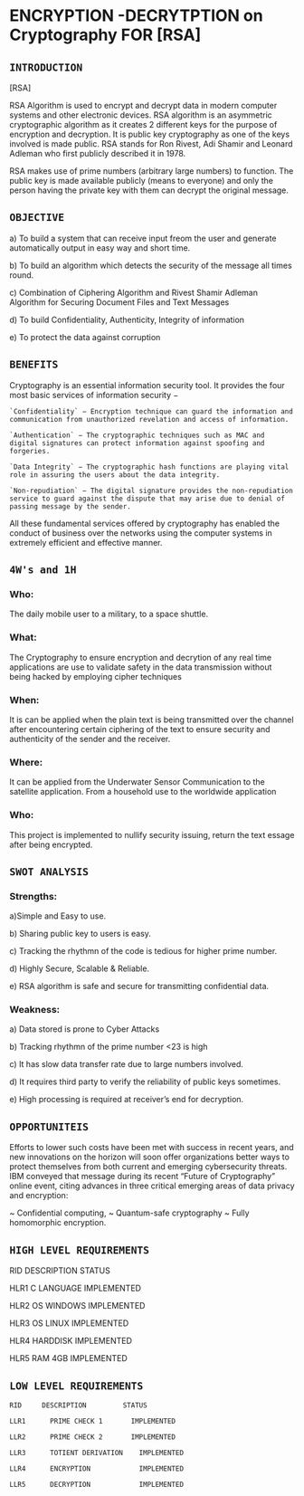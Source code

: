 # **ENCRYPTION -DECRYTPTION on Cryptography FOR [RSA]**

## **`INTRODUCTION`**

[RSA]

  RSA Algorithm is used to encrypt and decrypt data in modern computer systems and other electronic devices. RSA algorithm is an asymmetric cryptographic algorithm as it creates 2 different keys for the purpose of encryption and decryption. It is public key cryptography as one of the keys involved is made public. RSA stands for Ron Rivest, Adi Shamir and Leonard Adleman who first publicly described it in 1978.

  RSA makes use of prime numbers (arbitrary large numbers) to function. The public key is made available publicly (means to everyone) and only the person having the private key with them can decrypt the original message.

## **`OBJECTIVE`**

a) To build a system that can receive input freom the user and generate automatically output in easy way and short time.

b) To build an algorithm which detects the security of the message all times round. 

c) Combination of Ciphering Algorithm and Rivest Shamir Adleman Algorithm for Securing Document Files and Text Messages

d) To build Confidentiality, Authenticity, Integrity of information

e) To protect the data against corruption

## **`BENEFITS`**

Cryptography is an essential information security tool. It provides the four most basic services of information security −

    `Confidentiality` − Encryption technique can guard the information and communication from unauthorized revelation and access of information.

    `Authentication` − The cryptographic techniques such as MAC and digital signatures can protect information against spoofing and forgeries.

    `Data Integrity` − The cryptographic hash functions are playing vital role in assuring the users about the data integrity.

    `Non-repudiation` − The digital signature provides the non-repudiation service to guard against the dispute that may arise due to denial of passing message by the sender.

All these fundamental services offered by cryptography has enabled the conduct of business over the networks using the computer systems in extremely efficient and effective manner.

## **`4W's and 1H`**

### Who:

The daily mobile user to a military, to a space shuttle.

### What:
 
The Cryptography to ensure encryption and decrytion of any real time applications are use to validate safety in the data transmission without being hacked by employing  cipher techniques

### When:

It is can be applied when the plain text is being transmitted over the channel after encountering certain ciphering of the text to ensure security and authenticity of the sender and the receiver.

### Where:

It can be applied from the Underwater Sensor Communication to the satellite application. From a household use to the worldwide application

### Who:

This project is implemented to nullify security issuing, return the text essage after being encrypted.

## **`SWOT ANALYSIS`**

### Strengths:

a)Simple and Easy to use.

b) Sharing public key to users is easy.

c) Tracking the rhythmn of the code is tedious for higher prime number.

d) Highly Secure, Scalable & Reliable.

e) RSA algorithm is safe and secure for transmitting confidential data.



### Weakness:

a) Data stored is prone to Cyber Attacks

b) Tracking rhythmn of the prime number <23 is high

c) It has slow data transfer rate due to large numbers involved.

d) It requires third party to verify the reliability of public keys sometimes.

e) High processing is required at receiver’s end for decryption.

## **`OPPORTUNITEIS`**

Efforts to lower such costs have been met with success in recent years, and new innovations on the horizon will soon offer organizations better ways to protect themselves from both current and emerging cybersecurity threats. IBM conveyed that message during its recent “Future of Cryptography” online event, citing advances in three critical emerging areas of data privacy and encryption: 

  ~ Confidential computing, 
  ~ Quantum-safe cryptography
  ~ Fully homomorphic encryption.

## **`HIGH LEVEL REQUIREMENTS`**

   RID	    DESCRIPTION	  STATUS
   
   HLR1	    C LANGUAGE	  IMPLEMENTED
   
   HLR2	    OS WINDOWS	  IMPLEMENTED
   
   HLR3	    OS LINUX	    IMPLEMENTED
   
   HLR4	    HARDDISK	    IMPLEMENTED
   
   HLR5	    RAM 4GB	      IMPLEMENTED
  
## **`LOW LEVEL REQUIREMENTS`**

    RID	    DESCRIPTION	        STATUS
    
    LLR1	  PRIME CHECK 1	      IMPLEMENTED
    
    LLR2	  PRIME CHECK 2	      IMPLEMENTED
    
    LLR3	  TOTIENT DERIVATION	IMPLEMENTED
    
    LLR4	  ENCRYPTION	        IMPLEMENTED
    
    LLR5	  DECRYPTION	        IMPLEMENTED
